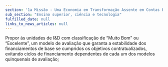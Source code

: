 ```yaml
---
section: '1a Missão - Uma Economia em Transformação Assente em Contas Equilibradas'
sub_section: "Ensino superior, ciência e tecnologia"
fulfilled_date: null
links_to_news_articles: null
---
```


Propor às unidades de I&D com classificação de “Muito Bom” ou “Excelente”, um modelo de avaliação que garanta a estabilidade dos financiamentos de base se cumpridos os objetivos contratualizados, evitando ciclos de financiamento dependentes de cada um dos modelos quinquenais de avaliação;